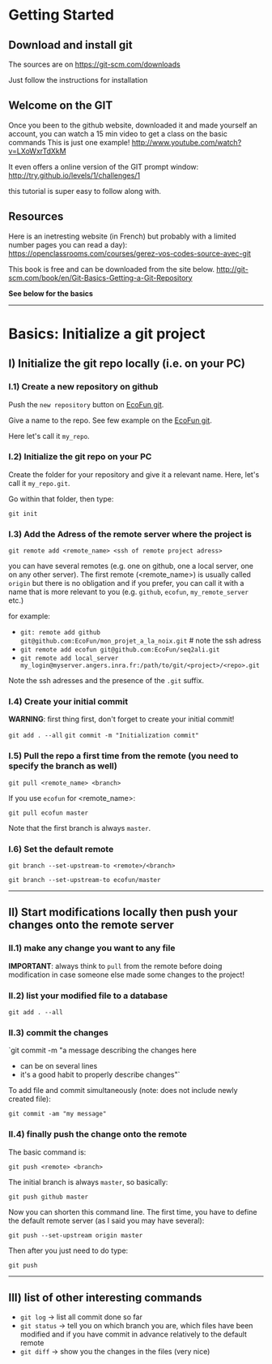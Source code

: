 Getting Started
============

Download and install git
-----------
The sources are on https://git-scm.com/downloads

Just follow the instructions for installation


Welcome on the GIT
-----------

Once you been to the github website, downloaded it and made yourself an account, 
you can watch a 15 min video to get a class on the basic commands
This is just one example! http://www.youtube.com/watch?v=LXoWxrTdXkM

It even offers a online version of the GIT prompt window:
http://try.github.io/levels/1/challenges/1

this tutorial is super easy to follow along with.


Resources
------------
Here is an inetresting website (in French) but probably with a limited number pages you can read a day):
https://openclassrooms.com/courses/gerez-vos-codes-source-avec-git

This book is free and can be downloaded from the site below. 
http://git-scm.com/book/en/Git-Basics-Getting-a-Git-Repository

**See below for the basics**

__________

Basics: Initialize a git project
=============

## I) Initialize the git repo locally (i.e. on your PC)

### I.1) Create a new repository on github
Push the `new repository` button on [EcoFun git](https://github.com/EcoFun).

Give a name to the repo. See few example on the [EcoFun git](https://github.com/EcoFun).

Here let's call it `my_repo`.

### I.2) Initialize the git repo on your PC
Create the folder for your repository and give it a relevant name. Here, let's call it `my_repo.git`.

Go within that folder, then type:<p>
```git
git init
```

### I.3) Add the Adress of the remote server where the project is
`git remote add <remote_name> <ssh of remote project adress>`

you can have several remotes (e.g. one on github, one a local server, one on any other server). The first remote (<remote_name>) is usually called `origin` but there is no obligation and if you prefer, you can call it with a name that is more relevant to you (e.g. `github`, `ecofun`, `my_remote_server` etc.)

for example:

- `git: remote add github git@github.com:EcoFun/mon_projet_a_la_noix.git`	# note the ssh adress
- `git remote add ecofun git@github.com:EcoFun/seq2ali.git`
- `git remote add local_server my_login@myserver.angers.inra.fr:/path/to/git/<project>/<repo>.git`

Note the ssh adresses and the presence of the `.git` suffix.

### I.4) Create your initial commit
**WARNING**: first thing first, don't forget to create your initial commit!

`git add . --all`
`git commit -m "Initialization commit"`

### I.5) Pull the repo a first time from the remote (you need to specify the branch as well)
`git pull <remote_name> <branch>`

If you use `ecofun` for <remote_name>: <p>
`git pull ecofun master`

Note that the first branch is always  `master`.

### I.6) Set the default remote
`git branch --set-upstream-to <remote>/<branch>`

`git branch --set-upstream-to ecofun/master`

---

## II) Start modifications locally then push your changes onto the remote server

### II.1) make any change you want to any file
**IMPORTANT**: always think to `pull` from the remote before doing modification in case someone else made some changes to the project!

### II.2) list your modified file to a database
`git add . --all`

### II.3) commit the changes
`git commit -m "a message describing the changes here

 - can be on several lines
 - it's a good habit to properly describe changes"`

To add file and commit simultaneously (note: does not include newly created file):<p>
`git commit -am "my message"`

### II.4) finally push the change onto the remote
The basic command is:<p>
`git push <remote> <branch>`

The initial branch is always `master`, so basically:<p>
`git push github master`

Now you can shorten this command line. The first time, you have to define the default remote server (as I said you may have several):<p>
`git push --set-upstream origin master`

Then after you just need to do type:<p>
`git push`

---

## III) list of other interesting commands

- `git log` -> list all commit done so far
- `git status` -> tell you on which branch you are, which files have been modified and if you have commit in advance relatively to the default remote
- `git diff` -> show you the changes in the files (very nice)

